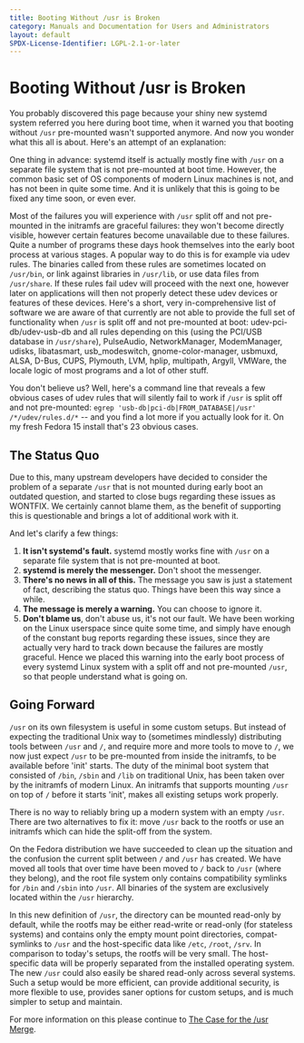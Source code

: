 ```yaml
---
title: Booting Without /usr is Broken
category: Manuals and Documentation for Users and Administrators
layout: default
SPDX-License-Identifier: LGPL-2.1-or-later
---
```


# Booting Without /usr is Broken

You probably discovered this page because your shiny new systemd system referred you here during boot time,
when it warned you that booting without `/usr` pre-mounted wasn't supported anymore.
And now you wonder what this all is about.
Here's an attempt of an explanation:

One thing in advance:
systemd itself is actually mostly fine with `/usr` on a separate file system that is not pre-mounted at boot time.
However, the common basic set of OS components of modern Linux machines is not, and has not been in quite some time.
And it is unlikely that this is going to be fixed any time soon, or even ever.

Most of the failures you will experience with `/usr` split off and not pre-mounted in the initramfs are graceful failures:
they won't become directly visible, however certain features become unavailable due to these failures.
Quite a number of programs these days hook themselves into the early boot process at various stages.
A popular way to do this is for example via udev rules.
The binaries called from these rules are sometimes located on `/usr/bin`, or link against libraries in `/usr/lib`,
or use data files from `/usr/share`.
If these rules fail udev will proceed with the next one,
however later on applications will then not properly detect these udev devices or features of these devices.
Here's a short, very in-comprehensive list of software we are aware of that currently are not able to provide the full set of functionality when `/usr` is split off and not pre-mounted at boot:
udev-pci-db/udev-usb-db and all rules depending on this
(using the PCI/USB database in `/usr/share`),
PulseAudio, NetworkManager, ModemManager, udisks, libatasmart, usb\_modeswitch,
gnome-color-manager, usbmuxd, ALSA, D-Bus, CUPS, Plymouth, LVM, hplip, multipath, Argyll, VMWare,
the locale logic of most programs and a lot of other stuff.

You don't believe us?
Well, here's a command line that reveals a few obvious cases of udev rules that will silently fail to work if `/usr` is split off and not pre-mounted:
`egrep 'usb-db|pci-db|FROM_DATABASE|/usr' /*/udev/rules.d/*`
-- and you find a lot more if you actually look for it.
On my fresh Fedora 15 install that's 23 obvious cases.

## The Status Quo

Due to this, many upstream developers have decided to consider the problem of a separate
`/usr` that is not mounted during early boot an outdated question,
and started to close bugs regarding these issues as WONTFIX.
We certainly cannot blame them, as the benefit of supporting this is questionable and brings a lot of additional work with it.

And let's clarify a few things:

1. **It isn't systemd's fault.** systemd mostly works fine with `/usr` on a separate file system that is not pre-mounted at boot.
2. **systemd is merely the messenger.** Don't shoot the messenger.
3. **There's no news in all of this.** The message you saw is just a statement of fact, describing the status quo.
   Things have been this way since a while.
4. **The message is merely a warning.** You can choose to ignore it.
5. **Don't blame us**, don't abuse us, it's not our fault.
We have been working on the Linux userspace since quite some time,
and simply have enough of the constant bug reports regarding these issues,
since they are actually very hard to track down because the failures are mostly graceful.
Hence we placed this warning into the early boot process of every systemd Linux system with a split off and not pre-mounted
`/usr`, so that people understand what is going on.

## Going Forward

`/usr` on its own filesystem is useful in some custom setups.
But instead of expecting the traditional Unix way to (sometimes mindlessly) distributing tools between `/usr` and `/`,
and require more and more tools to move to `/`,
we now just expect `/usr` to be pre-mounted from inside the initramfs, to be available before 'init' starts.
The duty of the minimal boot system that consisted of `/bin`, `/sbin` and `/lib` on traditional Unix,
has been taken over by the initramfs of modern Linux.
An initramfs that supports mounting `/usr` on top of `/` before it starts 'init', makes all existing setups work properly.

There is no way to reliably bring up a modern system with an empty `/usr`.
There are two alternatives to fix it: move `/usr` back to the rootfs or use an initramfs which can hide the split-off from the system.

On the Fedora distribution we have succeeded to clean up the situation and the confusion the current split between `/` and `/usr` has created.
We have moved all tools that over time have been moved to `/` back to `/usr` (where they belong),
and the root file system only contains compatibility symlinks for `/bin` and `/sbin` into `/usr`.
All binaries of the system are exclusively located within the `/usr` hierarchy.

In this new definition of `/usr`, the directory can be mounted read-only by default,
while the rootfs may be either read-write or read-only (for stateless systems) and contains only the empty mount point directories,
compat-symlinks to `/usr` and the host-specific data like `/etc`, `/root`, `/srv`.
In comparison to today's setups, the rootfs will be very small.
The host-specific data will be properly separated from the installed operating system.
The new `/usr` could also easily be shared read-only across several systems.
Such a setup would be more efficient, can provide additional security, is more flexible to use,
provides saner options for custom setups, and is much simpler to setup and maintain.

For more information on this please continue to [The Case for the /usr Merge](/THE_CASE_FOR_THE_USR_MERGE).
